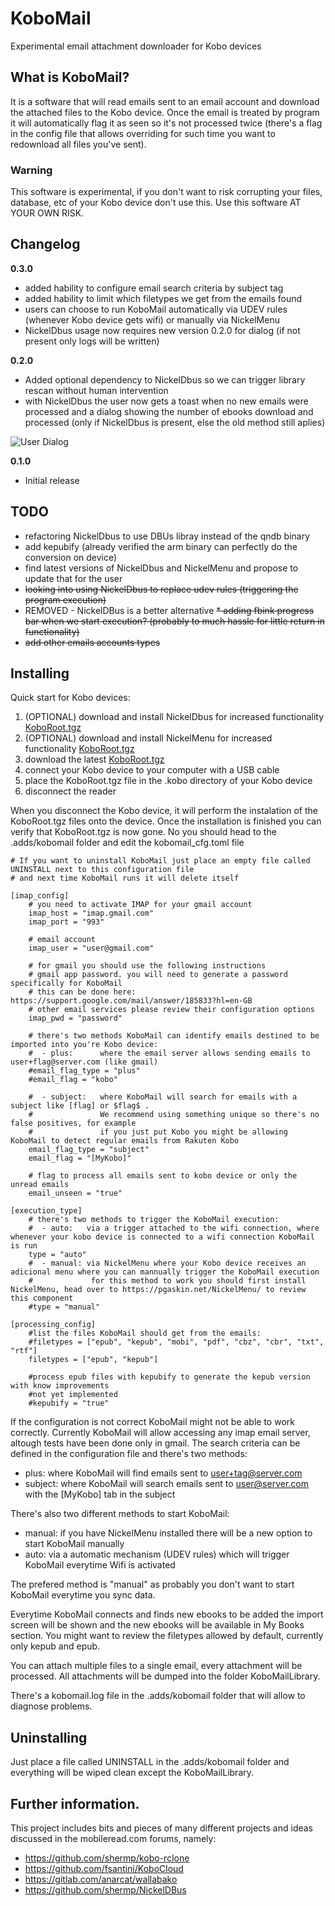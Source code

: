 # KoboMail
Experimental email attachment downloader for Kobo devices

## What is KoboMail?
It is a software that will read emails sent to an email account and download the attached files to the Kobo device.
Once the email is treated by program it will automatically flag it as seen so it's not processed twice (there's a flag in the config file that allows overriding for such time you want to redownload all files you've sent).

### Warning

This software is experimental, if you don't want to risk corrupting your files, database, etc of your Kobo device don't use this.
Use this software AT YOUR OWN RISK.

## Changelog
**0.3.0**
* added hability to configure email search criteria by subject tag
* added hability to limit which filetypes we get from the emails found
* users can choose to run KoboMail automatically via UDEV rules (whenever Kobo device gets wifi) or manually via NickelMenu
* NickelDbus usage now requires new version 0.2.0 for dialog (if not present only logs will be written)

**0.2.0**
* Added optional dependency to NickelDbus so we can trigger library rescan without human intervention
* with NickelDbus the user now gets a toast when no new emails were processed and a dialog showing the number of ebooks download and processed (only if NickelDbus is present, else the old method still aplies)

![User Dialog](https://clisboa.github.io/img/KoboMailDialog.jpg)

**0.1.0**
* Initial release


## TODO
* refactoring NickelDbus to use DBUs libray instead of the qndb binary
* add kepubify (already verified the arm binary can perfectly do the conversion on device)
* find latest versions of NickelDbus and NickelMenu and propose to update that for the user
* ~~looking into using NickelDbus to replace udev rules (triggering the program execution)~~
* REMOVED - NickelDBus is a better alternative ~~* adding fbink progress bar when we start execution? (probably to much hassle for little return in functionality)~~
* ~~add other emails accounts types~~

## Installing

Quick start for Kobo devices:
1. (OPTIONAL) download and install NickelDbus for increased functionality [KoboRoot.tgz](https://github.com/shermp/NickelDBus/releases/download/0.2.0/KoboRoot.tgz)
2. (OPTIONAL) download and install NickelMenu for increased functionality [KoboRoot.tgz](https://github.com/pgaskin/NickelMenu/releases/download/v0.5.2/KoboRoot.tgz)
3. download the latest [KoboRoot.tgz](https://github.com/clisboa/KoboMail/releases/download/v0.3/KoboRoot.tgz)
4. connect your Kobo device to your computer with a USB cable
5. place the KoboRoot.tgz file in the .kobo directory of your Kobo device
6. disconnect the reader

When you disconnect the Kobo device, it will perform the instalation of the KoboRoot.tgz files onto the device.
Once the installation is finished you can verify that KoboRoot.tgz is now gone.
No you should head to the .adds/kobomail folder and edit the kobomail_cfg.toml file


```
# If you want to uninstall KoboMail just place an empty file called UNINSTALL next to this configuration file
# and next time KoboMail runs it will delete itself

[imap_config]
    # you need to activate IMAP for your gmail account
    imap_host = "imap.gmail.com"
    imap_port = "993"

    # email account
    imap_user = "user@gmail.com"

    # for gmail you should use the following instructions
    # gmail app password. you will need to generate a password specifically for KoboMail
    # this can be done here: https://support.google.com/mail/answer/185833?hl=en-GB
    # other email services please review their configuration options
    imap_pwd = "password"

    # there's two methods KoboMail can identify emails destined to be imported into you're Kobo device:
    #  - plus:      where the email server allows sending emails to user+flag@server.com (like gmail)
    #email_flag_type = "plus"
    #email_flag = "kobo"

    #  - subject:   where KoboMail will search for emails with a subject like [flag] or $flag$ .
    #               We recommend using something unique so there's no false positives, for example
    #               if you just put Kobo you might be allowing KoboMail to detect regular emails from Rakuten Kobo
    email_flag_type = "subject"
    email_flag = "[MyKobo]"

    # flag to process all emails sent to kobo device or only the unread emails
    email_unseen = "true"

[execution_type]
    # there's two methods to trigger the KoboMail execution:
    #  - auto:   via a trigger attached to the wifi connection, where whenever your kobo device is connected to a wifi connection KoboMail is run
    type = "auto"
    #  - manual: via NickelMenu where your Kobo device receives an adicional menu where you can mannually trigger the KoboMail execution
    #             for this method to work you should first install NickelMenu, head over to https://pgaskin.net/NickelMenu/ to review this component
    #type = "manual"

[processing_config]
    #list the files KoboMail should get from the emails:
    #filetypes = ["epub", "kepub", "mobi", "pdf", "cbz", "cbr", "txt", "rtf"]
    filetypes = ["epub", "kepub"]

    #process epub files with kepubify to generate the kepub version with know improvements
    #not yet implemented
    #kepubify = "true"
```

If the configuration is not correct KoboMail might not be able to work correctly.
Currently KoboMail will allow accessing any imap email server, altough tests have been done only in gmail.
The search criteria can be defined in the configuration file and there's two methods:
- plus: where KoboMail will find emails sent to user+tag@server.com
- subject: where KoboMail will search emails sent to user@server.com with the [MyKobo] tab in the subject

There's also two different methods to start KoboMail:
- manual: if you have NickelMenu installed there will be a new option to start KoboMail manually
- auto: via a automatic mechanism (UDEV rules) which will trigger KoboMail everytime Wifi is activated

The prefered method is "manual" as probably you don't want to start KoboMail everytime you sync data.

Everytime KoboMail connects and finds new ebooks to be added the import screen will be shown and the new ebooks will be available in My Books section.
You might want to review the filetypes allowed by default, currently only kepub and epub.

You can attach multiple files to a single email, every attachment will be processed. All attachments will be dumped into the folder KoboMailLibrary.

There's a kobomail.log file in the .adds/kobomail folder that will allow to diagnose problems.

## Uninstalling

Just place a file called UNINSTALL in the .adds/kobomail folder and everything will be wiped clean except the KoboMailLibrary.

## Further information.
This project includes bits and pieces of many different projects and ideas discussed in the mobileread.com forums, namely:
 - https://github.com/shermp/kobo-rclone
 - https://github.com/fsantini/KoboCloud
 - https://gitlab.com/anarcat/wallabako
 - https://github.com/shermp/NickelDBus
